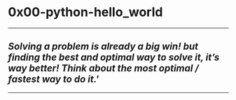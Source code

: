 # 0x00-python-hello_world

<hr>

## <em>Solving a problem is already a big win! but finding the best and optimal way to solve it, it’s way better! Think about the most optimal / fastest way to do it.'</em>

<hr>


